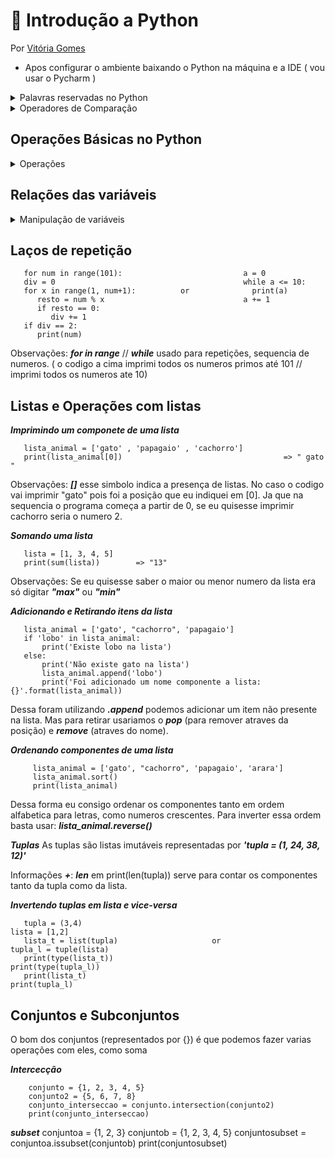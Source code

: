 # :snake: Introdução a Python
Por [Vitória Gomes](https://github.com/vitoriacgomes)

* Apos configurar o ambiente baixando o Python na máquina e a IDE ( vou usar o Pycharm )

<details>
  <summary>Palavras reservadas no Python</summary>
      São elas: and, as, assert, break, class, continue, def (criar uma função), del, elif, else, except, exec, finally, for, from, global, if, import, in, is, lambda, not, or, pass, print, raise, return, try, while, with e yield, upper (transforma todas as letras em maisculas), lower (transforma todas as letras em minusculas), split (quebra strinf em substrings), range (sequencias imutaveis, loops. range(3) (0,1,3)), 
  
 Dicionario: Int (numeros inteiros variaveis)  e Float (numeros reais)
</details>

<details>
  <summary>Operadores de Comparação</summary>
  < (menor que), <= (menor ou igual), > (maior que), >= (maior ou igual), == (igual), != (não igual)
  </details>


## Operações Básicas no Python
<details>
  <summary>Operações</summary>

       a = 10                                             
       b = 5                                                   
       soma = a + b                                          
       subtracao = a - b                                     
       multiplicacao = a * b                                 
       divisao = a / b                                       
       resto = a % b
       print (soma)                   =>     15                           
       print (subtracao)              =>     5
       print (multiplicacao)          =>     50
       print (divisao)                =>     2.0
       print (resto)                  =>     0
       
Informações: No python não é preciso apresentar as variaveis. ( print = imprimir // escrever )

#### Nomeando os resultados
       
       print ('Soma: {s}. \nSubtração: {sub}. \nMultiplicação: {m}. \nDivisão: {d}. \nResto: {r}'
       .format(s=soma, sub=subtracao, m=multiplicacao, d=divisao, r=resto))
       
       Execução:
       Soma: 15. 
       Subtração: 5. 
       Multiplicação: 50. 
       Divisão: 2.0. 
       Resto: 0
       
Informações : ***str*** = concatena o texto, ajuda o programa a indetificar o que é texto e o que é variável (È melhor usar o ***format***). ***/n*** = enter / {s} para s=soma ( ajuda a relacionar o resultador ao nome certo)

#### Interação com o usuário para operações simples

       a = int(input('Adicione o valor de A: '))
       b = int(input('Adicione o valor de B: '))
       soma = a + b
       resultado =  ('Soma: {s}'
                      .format(s=soma, sub=subtracao, m=multiplicacao, d=divisao, r=resto))
       print (resultado)
 </details>
  
## Relações das variáveis 
<details>
  <summary>Manipulação de variáveis</summary>

       a = int (input('Primeiro valor:'))
       b = int (input('Segundo valor:'))
       c = int (input('Terceiro valor:'))
                                              
       if a > b and a > c:
           print ( 'O maior número é {}'.format(a))
       elif b > a and b > c:
           print('O maior númeuro é: {}'.format(b))
       else:
           print('O maior número é: {}'.format(c))
       print('Final do programa!')
       
Observações: ***if*** usado para o se, ***else*** usado para o se não e ***elif*** é a soma de if e else. // "=" (receber) e "==" (variavel resultado) // ***or*** usado como ou.
***not*** = negação a afrimação. 

 </details>

## Laços de repetição

       for num in range(101):                           a = 0
       div = 0                                          while a <= 10:
       for x in range(1, num+1):          or              print(a)
          resto = num % x                               a += 1
          if resto == 0:
             div += 1
       if div == 2:
          print(num)

Observações: ***for in range*** // ***while*** usado para repetições, sequencia de numeros. ( o codigo a cima imprimi todos os numeros primos até 101 // imprimi todos os numeros ate 10)
  
## Listas e Operações com listas
***Imprimindo um componete de uma lista***

       lista_animal = ['gato' , 'papagaio' , 'cachorro']
       print(lista_animal[0])                                    => " gato "
       
Observações: ***[]*** esse simbolo indica a presença de listas. No caso o codigo vai imprimir "gato" pois foi a posição que eu indiquei em [0]. Ja que na sequencia o programa começa a partir de 0, se eu quisesse imprimir cachorro seria o numero 2.

***Somando uma lista***

       lista = [1, 3, 4, 5]
       print(sum(lista))        => "13"

Observações: Se eu quisesse saber o maior ou menor numero da lista era só digitar ***"max"*** ou ***"min"***

***Adicionando e Retirando itens da lista***

       lista_animal = ['gato', "cachorro", 'papagaio']
       if 'lobo' in lista_animal:
           print('Existe lobo na lista')
       else:
           print('Não existe gato na lista')
           lista_animal.append('lobo')
           print('Foi adicionado um nome componente a lista: {}'.format(lista_animal))
Dessa foram utilizando ***.append*** podemos adicionar um item não presente na lista. Mas para retirar usariamos o ***pop*** (para remover atraves da posição) e ***remove*** (atraves do nome).

***Ordenando componentes de uma lista***

         lista_animal = ['gato', "cachorro", 'papagaio', 'arara']
         lista_animal.sort()
         print(lista_animal)
Dessa forma eu consigo ordenar os componentes tanto em ordem alfabetica para letras, como numeros crescentes. Para inverter essa ordem basta usar: ***lista_animal.reverse()***

***Tuplas***
As tuplas são listas imutáveis representadas por ***'tupla = (1, 24, 38, 12)'***

Informações ***+***: ***len*** em print(len(tupla)) serve para contar os componentes tanto da tupla como da lista.

***Invertendo tuplas em lista e vice-versa***

       tupla = (3,4)                                                     lista = [1,2]  
       lista_t = list(tupla)                     or                      tupla_l = tuple(lista)
       print(type(lista_t))                                              print(type(tupla_l))
       print(lista_t)                                                    print(tupla_l)
                     
## Conjuntos e Subconjuntos

O bom dos conjuntos (representados por {}) é que podemos fazer varias operações com eles, como soma

***Intercecção***

        conjunto = {1, 2, 3, 4, 5}
        conjunto2 = {5, 6, 7, 8}
        conjunto_interseccao = conjunto.intersection(conjunto2)
        print(conjunto_interseccao)

***subset***
        conjuntoa = {1, 2, 3}
        conjuntob = {1, 2, 3, 4, 5}
        conjuntosubset = conjuntoa.issubset(conjuntob)
        print(conjuntosubset)





